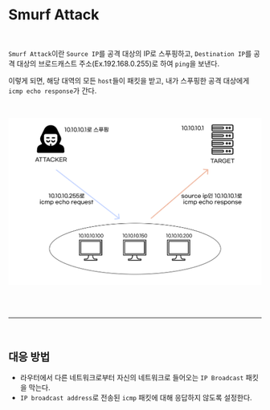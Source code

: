 # **Smurf Attack**

<br>


`Smurf Attack`이란 `Source IP`를 공격 대상의 IP로 스푸핑하고, `Destination IP`를 공격 대상의 브로드캐스트 주소(Ex.192.168.0.255)로 하여 `ping`을 보낸다.

이렇게 되면, 해당 대역의 모든 `host`들이 패킷을 받고, 내가 스푸핑한 공격 대상에게 `icmp echo response`가 간다.

<br>

![Image](./../../Image/../../Image/SmurfAttack.png)

<br><br>

---

<br>

## **대응 방법**

- 라우터에서 다른 네트워크로부터 자신의 네트워크로 들어오는 `IP Broadcast` 패킷을 막는다.
- `IP broadcast address`로 전송된 `icmp` 패킷에 대해 응답하지 않도록 설정한다.